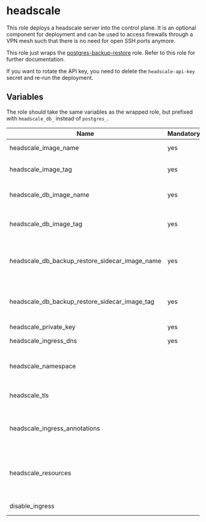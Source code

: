 # headscale

This role deploys a headscale server into the control plane. It is an optional component for deployment and can be used to access firewalls through a VPN mesh such that there is no need for open SSH ports anymore.

This role just wraps the [postgres-backup-restore](/control-plane/roles/postgres-backup-restore) role. Refer to this role for further documentation.

If you want to rotate the API key, you need to delete the `headscale-api-key` secret and re-run the deployment.

## Variables

The role should take the same variables as the wrapped role, but prefixed with `headscale_db_` instead of `postgres_`.

| Name                                           | Mandatory | Description                                                 |
|------------------------------------------------|-----------|-------------------------------------------------------------|
| headscale_image_name                           | yes       | Image name of headscale                                     |
| headscale_image_tag                            | yes       | Image version of headscale                                  |
| headscale_db_image_name                        | yes       | Image name of headscale DB                                  |
| headscale_db_image_tag                         | yes       | Image version of headscale DB                               |
| headscale_db_backup_restore_sidecar_image_name | yes       | Image name of init container for headscale DB               |
| headscale_db_backup_restore_sidecar_image_tag  | yes       | Image version of init container for headscale DB            |
| headscale_private_key                          | yes       | Private key                                                 |
| headscale_ingress_dns                          | yes       | Domain name                                                 |
| headscale_namespace                            |           | The deployment's target namespace                           |
| headscale_tls                                  |           | Enables TLS for headscale                                   |
| headscale_ingress_annotations                  |           | Annotations that will be attached to the ingress resource   |
| headscale_resources                            |           | The kubernetes resources for the actual headscale container |
| disable_ingress                                |           | Disable ingress                                             |
